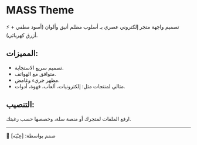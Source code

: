 # MASS Theme

⚡ تصميم واجهة متجر إلكتروني عصري بـ أسلوب مظلم أنيق وألوان (أسود مطفي + أزرق كهربائي).

## المميزات:
- تصميم سريع الاستجابة.
- متوافق مع الهواتف.
- مظهر جريء وغامض.
- مثالي لمنتجات مثل: إلكترونيات، ألعاب، قهوة، أدوات.

## التنصيب:
ارفع الملفات لمتجرك أو منصة سلة، وخصصها حسب رغبتك.

---

🧠 صمم بواسطة: [عِبْيٓه]